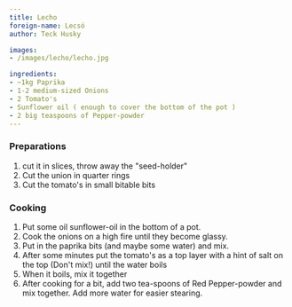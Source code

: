 ```yaml
---
title: Lecho
foreign-name: Lecsó
author: Teck Husky

images:
- /images/lecho/lecho.jpg

ingredients:
- ~1kg Paprika
- 1-2 medium-sized Onions
- 2 Tomato's
- Sunflower oil ( enough to cover the bottom of the pot )
- 2 big teaspoons of Pepper-powder
---
```


### Preparations

1. cut it in slices, throw away the "seed-holder"
2. Cut the union in quarter rings
3. Cut the tomato's in small bitable bits

### Cooking

1. Put some oil sunflower-oil in the bottom of a pot.
2. Cook the onions on a high fire until they become glassy.
3. Put in the paprika bits (and maybe some water) and mix.
4. After some minutes put the tomato's as a top layer with a hint of salt on the top (Don't mix!) until the water boils
5. When it boils, mix it together
6. After cooking for a bit, add two tea-spoons of Red Pepper-powder and mix together. Add more water for easier stearing.
